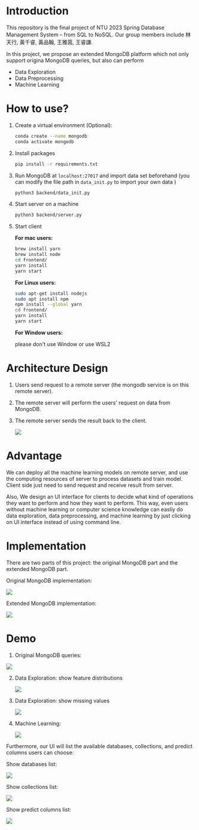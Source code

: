# Introduction

This repository is the final project of NTU 2023 Spring Database Management System – from SQL to NoSQL. Our group members include 林天行, 黃千睿, 黃品翰, 王雅茵, 王睿謙.



In this project, we propose an extended MongoDB platform which not only support origina MongoDB queries, but also can perform 

- Data Exploration
- Data Preprocessing
- Machine Learning



# How to use?

1. Create a virtual environment (Optional):

   ```bash
   conda create --name mongodb
   conda activate mongodb
   ```

2. Install packages

   ```bash
   pip install -r requirements.txt
   ```

3. Run MongoDB at `localhost:27017` and import data set beforehand (you can modify the file path in `data_init.py` to import your own data )

   ```bash
   python3 backend/data_init.py
   ```


4. Start server on a machine

   ```bash
   python3 backend/server.py
   ```

5. Start client

   **For mac users:**
   
   ```bash
   brew install yarn
   brew install node
   cd frontend/
   yarn install
   yarn start
   ```
   
   **For Linux users:**
   
   ```bash
   sudo apt-get install nodejs
   sudo apt install npm
   npm install --global yarn
   cd frontend/
   yarn install
   yarn start
   ```
   
   **For Window users:**
   
   please don't use Window or use WSL2

# Architecture Design

1. Users send request to a remote server (the mongodb service is on this remote server).

2. The remote server will perform the users' request on data from MongoDB.

3. The remote server sends the result back to the client.

   ![](https://github.com/EnzoHuang0807/MongoML/blob/main/pic/architecture.png?raw=true)

# Advantage

We can deploy all the machine learning models on remote server, and use the computing resources of server to process datasets and train model. Client side just need to send request and receive result from server.

Also, We design an UI interface for clients to decide what kind of operations they want to perform and how they want to perform. This way, even users without machine learning or computer science knowledge can easliy do data exploration, data preprocessing, and machine learning by just clicking on UI interface instead of using command line.

# Implementation

There are two parts of this project: the original MongoDB part and the extended MongoDB part.

Original MongoDB implementation:

![](https://github.com/EnzoHuang0807/MongoML/blob/main/pic/original_implementation.png?raw=true)

Extended MongoDB implementation:

![](https://github.com/EnzoHuang0807/MongoML/blob/main/pic/extended_implementation.png?raw=true)

# Demo

1. Original MongoDB queries:

![](https://github.com/EnzoHuang0807/MongoML/blob/main/pic/original_mongodb_query.png?raw=true)

2. Data Exploration: show feature distributions

   ![](https://github.com/EnzoHuang0807/MongoML/blob/main/pic/feature_distribution.png?raw=true)

3. Data Exploration: show missing values

   ![](https://github.com/EnzoHuang0807/MongoML/blob/main/pic/missing_value.png?raw=true)

4. Machine Learning:

   ![](https://github.com/EnzoHuang0807/MongoML/blob/main/pic/machine_learning.png?raw=true)



Furthermore, our UI will list the available databases, collections, and predict columns users can choose:

Show databases list:

![](https://github.com/EnzoHuang0807/MongoML/blob/main/pic/select_db.png?raw=true)

Show collections list:

![](https://github.com/EnzoHuang0807/MongoML/blob/main/pic/select_coll.png?raw=true)

Show predict columns list:

![](https://github.com/EnzoHuang0807/MongoML/blob/main/pic/select_predict_column.png?raw=true)
